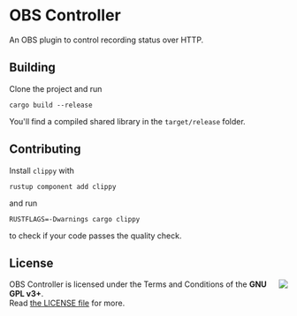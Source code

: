 # OBS Controller
An OBS plugin to control recording status over HTTP.

## Building
Clone the project and run
```
cargo build --release
```
You'll find a compiled shared library in the `target/release` folder.

## Contributing
Install `clippy` with
```
rustup component add clippy
```
and run
```
RUSTFLAGS=-Dwarnings cargo clippy
```
to check if your code passes the quality check.

## License
[<img align="right" src="http://www.gnu.org/graphics/gplv3-127x51.png"/>][license]

OBS Controller is licensed under the Terms and Conditions of the **GNU GPL v3+**.<br/>
Read [the LICENSE file][license] for more.

[license]: https://gitlab.com/Beezig/obs-controller/-/blob/master/LICENSE
